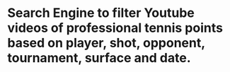 # Search Engine to filter Youtube videos of professional tennis points based on player, shot, opponent, tournament, surface and date.
